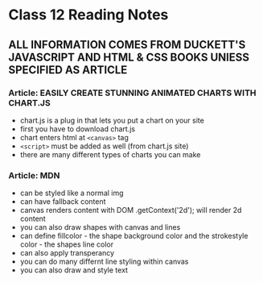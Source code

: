 # Class 12 Reading Notes

## ALL INFORMATION COMES FROM DUCKETT'S JAVASCRIPT AND HTML & CSS BOOKS UNlESS SPECIFIED AS ARTICLE

### Article: EASILY CREATE STUNNING ANIMATED CHARTS WITH CHART.JS

- chart.js is a plug in that lets you put a chart on your site
- first you have to download chart.js
- chart enters html at `<canvas>` tag
- `<script>` must be added as well (from chart.js site)
- there are many different types of charts you can make 

### Article: MDN

- can be styled like a normal img
- can have fallback content
- canvas renders content with DOM .getContext('2d'); will render 2d content
- you can also draw shapes with canvas and lines
- can define fillcolor - the shape background color and the strokestyle color - the shapes line color
- can also apply transperancy
- you can do many differnt line styling within canvas
- you can also draw and style text
